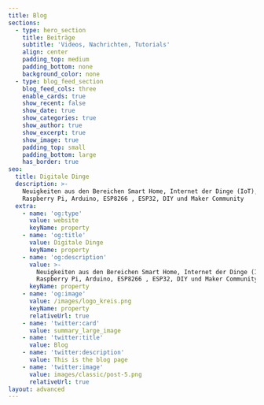```yaml
---
title: Blog
sections:
  - type: hero_section
    title: Beiträge
    subtitle: 'Videos, Nachrichten, Tutorials'
    align: center
    padding_top: medium
    padding_bottom: none
    background_color: none
  - type: blog_feed_section
    blog_feed_cols: three
    enable_cards: true
    show_recent: false
    show_date: true
    show_categories: true
    show_author: true
    show_excerpt: true
    show_image: true
    padding_top: small
    padding_bottom: large
    has_border: true
seo:
  title: Digitale Dinge
  description: >-
    Neuigkeiten aus den Bereichen Smart Home, Internet der Dinge (IoT),
    Raspberry Pi, Arduino, ESP8266 , ESP32, DIY und Maker Community
  extra:
    - name: 'og:type'
      value: website
      keyName: property
    - name: 'og:title'
      value: Digitale Dinge
      keyName: property
    - name: 'og:description'
      value: >-
        Neuigkeiten aus den Bereichen Smart Home, Internet der Dinge (IoT),
        Raspberry Pi, Arduino, ESP8266 , ESP32, DIY und Maker Community
      keyName: property
    - name: 'og:image'
      value: /images/logo_kreis.png
      keyName: property
      relativeUrl: true
    - name: 'twitter:card'
      value: summary_large_image
    - name: 'twitter:title'
      value: Blog
    - name: 'twitter:description'
      value: This is the blog page
    - name: 'twitter:image'
      value: images/classic/post-5.png
      relativeUrl: true
layout: advanced
---
```

